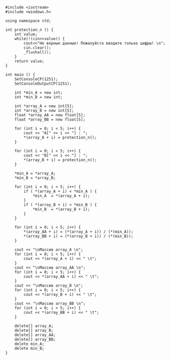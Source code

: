 ﻿```
#include <iostream>
#include <windows.h>

using namespace std;

int protection_n () {
	int value;
	while(!(cin>>value)) {
		cout<<"Не верные данные! Пожалуйста вводите только цифры! \n";
		cin.clear();
		_flushall();
	}
	return value;
}

int main () {
	SetConsoleCP(1251);
	SetConsoleOutputCP(1251);

	int *min_A = new int;
	int *min_B = new int;

	int *array_A = new int[5];
	int *array_B = new int[5];
	float *array_AA = new float[5];
	float *array_BB = new float[5];

	for (int i = 0; i < 5; i++) {
		cout << "A[" << i << "] : ";
		*(array_A + i) = protection_n();
	}

	for (int i = 0; i < 5; i++) {
		cout << "B[" << i << "] : ";
		*(array_B + i) = protection_n();
	}

	*min_A = *array_A;
	*min_B = *array_B;

	for (int i = 0; i < 5; i++) {
		if ( *(array_A + i) < *min_A ) {
			*min_A  = *(array_A + i);
		}
		if ( *(array_B + i) < *min_B ) {
			*min_B  = *(array_B + i);
		}
	}

	for (int i = 0; i < 5; i++) {
		*(array_AA + i) = (*(array_A + i)) / (*(min_A));
		*(array_BB + i) = (*(array_B + i)) / (*(min_B));
	}

	cout << "\nМассив array_A \n";
	for (int i = 0; i < 5; i++) {
		cout << *(array_A + i) << " \t";
	}
	cout << "\nМассив array_AA \n";
	for (int i = 0; i < 5; i++) {
		cout << *(array_AA + i) << " \t";
	}
	cout << "\nМассив array_B \n";
	for (int i = 0; i < 5; i++) {
		cout << *(array_B + i) << " \t";
	}
	cout << "\nМассив array_BB \n";
	for (int i = 0; i < 5; i++) {
		cout << *(array_BB + i) << " \t";
	}

	delete[] array_A;
	delete[] array_B;
	delete[] array_AA;
	delete[] array_BB;
	delete min_A;
	delete min_B;
}

```
